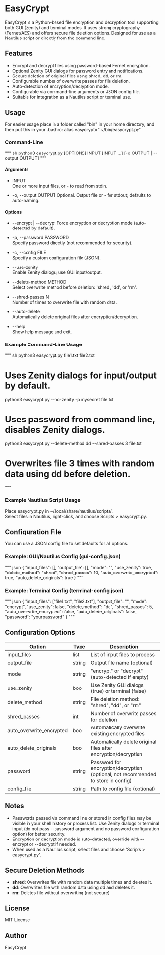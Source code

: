 # EasyCrypt
EasyCrypt is a Python-based file encryption and decryption tool supporting both GUI (Zenity) and terminal modes. It uses strong cryptography (Fernet/AES) and offers secure file deletion options. Designed for use as a Nautilus script or directly from the command line.


## Features

- Encrypt and decrypt files using password-based Fernet encryption.
- Optional Zenity GUI dialogs for password entry and notifications.
- Secure deletion of original files using shred, dd, or rm.
- Configurable number of overwrite passes for file deletion.
- Auto-detection of encryption/decryption mode.
- Configurable via command-line arguments or JSON config file.
- Suitable for integration as a Nautilus script or terminal use.

## Usage
For easier usage place in a folder called "bin" in your home directory, and then put this in your .bashrc:
alias easycrypt=".~/bin/easycrypt.py"
### Command-Line

"""
sh
python3 easycrypt.py [OPTIONS] INPUT [INPUT ...] [-o OUTPUT | --output OUTPUT]
"""

#### Arguments

- INPUT  
  One or more input files, or - to read from stdin.

- -o, --output OUTPUT
  Optional. Output file or - for stdout; defaults to auto-naming.

#### Options

- --encrypt | --decrypt
  Force encryption or decryption mode (auto-detected by default).

- -p, --password PASSWORD  
  Specify password directly (not recommended for security).

- -c, --config FILE  
  Specify a custom configuration file (JSON).

- --use-zenity  
  Enable Zenity dialogs; use GUI input/output.

- --delete-method METHOD  
  Select overwrite method before deletion: 'shred', 'dd', or 'rm'.

- --shred-passes N  
  Number of times to overwrite file with random data.

- --auto-delete  
  Automatically delete original files after encryption/decryption.

- --help  
  Show help message and exit.

### Example Command-Line Usage

"""
sh
python3 easycrypt.py file1.txt file2.txt
# Uses Zenity dialogs for input/output by default.

python3 easycrypt.py --no-zenity -p mysecret file.txt
# Uses password from command line, disables Zenity dialogs.

python3 easycrypt.py --delete-method dd --shred-passes 3 file.txt
# Overwrites file 3 times with random data using dd before deletion.
"""

### Example Nautilus Script Usage

Place easycrypt.py in ~/.local/share/nautilus/scripts/.  
Select files in Nautilus, right-click, and choose Scripts > easycrypt.py.

## Configuration File

You can use a JSON config file to set defaults for all options.

### Example: GUI/Nautilus Config (gui-config.json)

"""
json
{
    "input_files": [],
    "output_file": [],
    "mode": "",
    "use_zenity": true,
    "delete_method": "shred",
    "shred_passes": 10,
    "auto_overwrite_encrypted": true,
    "auto_delete_originals": true
}
"""

### Example: Terminal Config (terminal-config.json)

"""
json
{
    "input_files": ["file1.txt", "file2.txt"],
    "output_file": "",
    "mode": "encrypt",
    "use_zenity": false,
    "delete_method": "dd",
    "shred_passes": 5,
    "auto_overwrite_encrypted": false,
    "auto_delete_originals": false,
    "password": "yourpassword"
}
"""

## Configuration Options

| Option                   | Type      | Description                                                                                  |
|--------------------------|-----------|----------------------------------------------------------------------------------------------|
| input_files              | list      | List of input files to process                                                               |
| output_file              | string    | Output file name (optional)                                                                  |
| mode                     | string    | "encrypt" or "decrypt" (auto-detected if empty)                                         |
| use_zenity               | bool      | Use Zenity GUI dialogs (true) or terminal (false)                                       |
| delete_method            | string    | File deletion method: "shred", "dd", or "rm"                                          |
| shred_passes             | int       | Number of overwrite passes for deletion                                                      |
| auto_overwrite_encrypted | bool      | Automatically overwrite existing encrypted files                                             |
| auto_delete_originals    | bool      | Automatically delete original files after encryption/decryption                              |
| password                 | string    | Password for encryption/decryption (optional, not recommended to store in config)            |
| config_file              | string    | Path to config file (optional)                                                               |

## Notes

- Passwords passed via command line or stored in config files may be visible in your shell history or process list. 
    Use Zenity dialogs or terminal input (do not pass --password argument and no password configuration option) for better security.
- Encryption or decryption mode is auto-detected; override with --encrypt or --decrypt if needed.
- When used as a Nautilus script, select files and choose 'Scripts > easycrypt.py'.

## Secure Deletion Methods

- **shred**: Overwrites file with random data multiple times and deletes it.
- **dd**: Overwrites file with random data using dd and deletes it.
- **rm**: Deletes file without overwriting (not secure).

## License

MIT License

## Author

EasyCrypt

